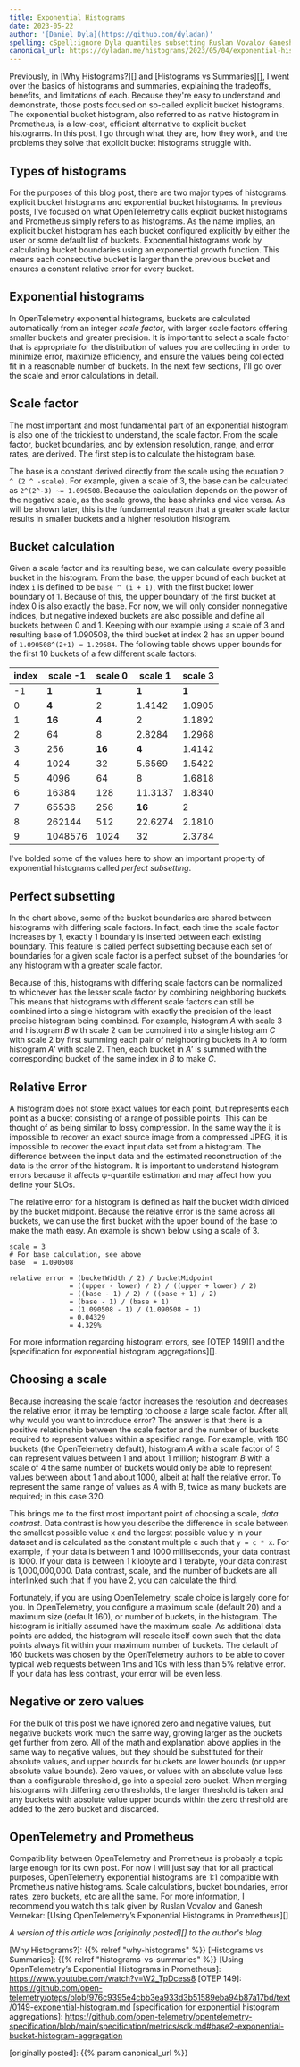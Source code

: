 ```yaml
---
title: Exponential Histograms
date: 2023-05-22
author: '[Daniel Dyla](https://github.com/dyladan)'
spelling: cSpell:ignore Dyla quantiles subsetting Ruslan Vovalov Ganesh Vernekar
canonical_url: https://dyladan.me/histograms/2023/05/04/exponential-histograms/
---
```


Previously, in [Why Histograms?][] and [Histograms vs Summaries][], I went over
the basics of histograms and summaries, explaining the tradeoffs, benefits, and
limitations of each. Because they're easy to understand and demonstrate, those
posts focused on so-called explicit bucket histograms. The exponential bucket
histogram, also referred to as native histogram in Prometheus, is a low-cost,
efficient alternative to explicit bucket histograms. In this post, I go through
what they are, how they work, and the problems they solve that explicit bucket
histograms struggle with.

## Types of histograms

For the purposes of this blog post, there are two major types of histograms:
explicit bucket histograms and exponential bucket histograms. In previous posts,
I've focused on what OpenTelemetry calls explicit bucket histograms and
Prometheus simply refers to as histograms. As the name implies, an explicit
bucket histogram has each bucket configured explicitly by either the user or
some default list of buckets. Exponential histograms work by calculating bucket
boundaries using an exponential growth function. This means each consecutive
bucket is larger than the previous bucket and ensures a constant relative error
for every bucket.

## Exponential histograms

In OpenTelemetry exponential histograms, buckets are calculated automatically
from an integer _scale factor_, with larger scale factors offering smaller
buckets and greater precision. It is important to select a scale factor that is
appropriate for the distribution of values you are collecting in order to
minimize error, maximize efficiency, and ensure the values being collected fit
in a reasonable number of buckets. In the next few sections, I'll go over the
scale and error calculations in detail.

## Scale factor

The most important and most fundamental part of an exponential histogram is also
one of the trickiest to understand, the scale factor. From the scale factor,
bucket boundaries, and by extension resolution, range, and error rates, are
derived. The first step is to calculate the histogram base.

The base is a constant derived directly from the scale using the equation
`2 ^ (2 ^ -scale)`. For example, given a scale of 3, the base can be calculated
as `2^(2^-3) ~= 1.090508`. Because the calculation depends on the power of the
negative scale, as the scale grows, the base shrinks and vice versa. As will be
shown later, this is the fundamental reason that a greater scale factor results
in smaller buckets and a higher resolution histogram.

## Bucket calculation

Given a scale factor and its resulting base, we can calculate every possible
bucket in the histogram. From the base, the upper bound of each bucket at index
`i` is defined to be `base ^ (i + 1)`, with the first bucket lower boundary
of 1. Because of this, the upper boundary of the first bucket at index 0 is also
exactly the base. For now, we will only consider nonnegative indices, but
negative indexed buckets are also possible and define all buckets between 0
and 1. Keeping with our example using a scale of 3 and resulting base of
1.090508, the third bucket at index 2 has an upper bound of
`1.090508^(2+1) = 1.29684`. The following table shows upper bounds for the first
10 buckets of a few different scale factors:

| index | scale -1 | scale 0 | scale 1 | scale 3 |
| ----- | -------- | ------- | ------- | ------- |
| -1    | **1**    | **1**   | **1**   | **1**   |
| 0     | **4**    | 2       | 1.4142  | 1.0905  |
| 1     | **16**   | **4**   | 2       | 1.1892  |
| 2     | 64       | 8       | 2.8284  | 1.2968  |
| 3     | 256      | **16**  | **4**   | 1.4142  |
| 4     | 1024     | 32      | 5.6569  | 1.5422  |
| 5     | 4096     | 64      | 8       | 1.6818  |
| 6     | 16384    | 128     | 11.3137 | 1.8340  |
| 7     | 65536    | 256     | **16**  | 2       |
| 8     | 262144   | 512     | 22.6274 | 2.1810  |
| 9     | 1048576  | 1024    | 32      | 2.3784  |

I've bolded some of the values here to show an important property of exponential
histograms called _perfect subsetting_.

## Perfect subsetting

In the chart above, some of the bucket boundaries are shared between histograms
with differing scale factors. In fact, each time the scale factor increases by
1, exactly 1 boundary is inserted between each existing boundary. This feature
is called perfect subsetting because each set of boundaries for a given scale
factor is a perfect subset of the boundaries for any histogram with a greater
scale factor.

Because of this, histograms with differing scale factors can be normalized to
whichever has the lesser scale factor by combining neighboring buckets. This
means that histograms with different scale factors can still be combined into a
single histogram with exactly the precision of the least precise histogram being
combined. For example, histogram _A_ with scale 3 and histogram _B_ with scale 2
can be combined into a single histogram _C_ with scale 2 by first summing each
pair of neighboring buckets in _A_ to form histogram _A'_ with scale 2. Then,
each bucket in _A'_ is summed with the corresponding bucket of the same index in
_B_ to make _C_.

## Relative Error

A histogram does not store exact values for each point, but represents each
point as a bucket consisting of a range of possible points. This can be thought
of as being similar to lossy compression. In the same way the it is impossible
to recover an exact source image from a compressed JPEG, it is impossible to
recover the exact input data set from a histogram. The difference between the
input data and the estimated reconstruction of the data is the error of the
histogram. It is important to understand histogram errors because it affects
φ-quantile estimation and may affect how you define your SLOs.

The relative error for a histogram is defined as half the bucket width divided
by the bucket midpoint. Because the relative error is the same across all
buckets, we can use the first bucket with the upper bound of the base to make
the math easy. An example is shown below using a scale of 3.

```
scale = 3
# For base calculation, see above
base  = 1.090508

relative error = (bucketWidth / 2) / bucketMidpoint
               = ((upper - lower) / 2) / ((upper + lower) / 2)
               = ((base - 1) / 2) / ((base + 1) / 2)
               = (base - 1) / (base + 1)
               = (1.090508 - 1) / (1.090508 + 1)
               = 0.04329
               = 4.329%
```

For more information regarding histogram errors, see [OTEP 149][] and the
[specification for exponential histogram aggregations][].

## Choosing a scale

Because increasing the scale factor increases the resolution and decreases the
relative error, it may be tempting to choose a large scale factor. After all,
why would you want to introduce error? The answer is that there is a positive
relationship between the scale factor and the number of buckets required to
represent values within a specified range. For example, with 160 buckets (the
OpenTelemetry default), histogram _A_ with a scale factor of 3 can represent
values between 1 and about 1 million; histogram _B_ with a scale of 4 the same
number of buckets would only be able to represent values between about 1 and
about 1000, albeit at half the relative error. To represent the same range of
values as _A_ with _B_, twice as many buckets are required; in this case 320.

This brings me to the first most important point of choosing a scale, _data
contrast_. Data contrast is how you describe the difference in scale between the
smallest possible value x and the largest possible value y in your dataset and
is calculated as the constant multiple c such that `y = c * x`. For example, if
your data is between 1 and 1000 milliseconds, your data contrast is 1000. If
your data is between 1 kilobyte and 1 terabyte, your data contrast is
1,000,000,000. Data contrast, scale, and the number of buckets are all
interlinked such that if you have 2, you can calculate the third.

Fortunately, if you are using OpenTelemetry, scale choice is largely done for
you. In OpenTelemetry, you configure a maximum scale (default 20) and a maximum
size (default 160), or number of buckets, in the histogram. The histogram is
initially assumed have the maximum scale. As additional data points are added,
the histogram will rescale itself down such that the data points always fit
within your maximum number of buckets. The default of 160 buckets was chosen by
the OpenTelemetry authors to be able to cover typical web requests between 1ms
and 10s with less than 5% relative error. If your data has less contrast, your
error will be even less.

## Negative or zero values

For the bulk of this post we have ignored zero and negative values, but negative
buckets work much the same way, growing larger as the buckets get further from
zero. All of the math and explanation above applies in the same way to negative
values, but they should be substituted for their absolute values, and upper
bounds for buckets are lower bounds (or upper absolute value bounds). Zero
values, or values with an absolute value less than a configurable threshold, go
into a special zero bucket. When merging histograms with differing zero
thresholds, the larger threshold is taken and any buckets with absolute value
upper bounds within the zero threshold are added to the zero bucket and
discarded.

## OpenTelemetry and Prometheus

Compatibility between OpenTelemetry and Prometheus is probably a topic large
enough for its own post. For now I will just say that for all practical
purposes, OpenTelemetry exponential histograms are 1:1 compatible with
Prometheus native histograms. Scale calculations, bucket boundaries, error
rates, zero buckets, etc are all the same. For more information, I recommend you
watch this talk given by Ruslan Vovalov and Ganesh Vernekar: [Using
OpenTelemetry’s Exponential Histograms in Prometheus][]

_A version of this article was [originally posted][] to the author's blog._

<!-- prettier-ignore-start -->
[Why Histograms?]: {{% relref "why-histograms" %}}
[Histograms vs Summaries]: {{% relref "histograms-vs-summaries" %}}
[Using OpenTelemetry’s Exponential Histograms in Prometheus]:
  https://www.youtube.com/watch?v=W2_TpDcess8
[OTEP 149]: https://github.com/open-telemetry/oteps/blob/976c9395e4cbb3ea933d3b51589eba94b87a17bd/text/0149-exponential-histogram.md
[specification for exponential histogram aggregations]: https://github.com/open-telemetry/opentelemetry-specification/blob/main/specification/metrics/sdk.md#base2-exponential-bucket-histogram-aggregation

[originally posted]: {{% param canonical_url %}}
<!-- prettier-ignore-end -->
